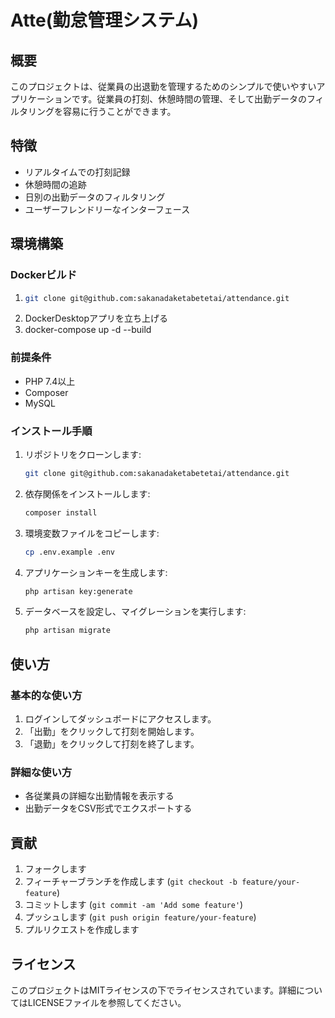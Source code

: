 # Atte(勤怠管理システム)

## 概要

このプロジェクトは、従業員の出退勤を管理するためのシンプルで使いやすいアプリケーションです。従業員の打刻、休憩時間の管理、そして出勤データのフィルタリングを容易に行うことができます。

## 特徴

- リアルタイムでの打刻記録
- 休憩時間の追跡
- 日別の出勤データのフィルタリング
- ユーザーフレンドリーなインターフェース

## 環境構築

### Dockerビルド

1. ```bash 
   git clone git@github.com:sakanadaketabetetai/attendance.git
   ```
2. DockerDesktopアプリを立ち上げる
3. docker-compose up -d --build



### 前提条件

- PHP 7.4以上
- Composer
- MySQL

### インストール手順

1. リポジトリをクローンします:
    ```bash
    git clone git@github.com:sakanadaketabetetai/attendance.git
    ```
2. 依存関係をインストールします:
    ```bash
    composer install
    ```
3. 環境変数ファイルをコピーします:
    ```bash
    cp .env.example .env
    ```
4. アプリケーションキーを生成します:
    ```bash
    php artisan key:generate
    ```
5. データベースを設定し、マイグレーションを実行します:
    ```bash
    php artisan migrate
    ```

## 使い方

### 基本的な使い方

1. ログインしてダッシュボードにアクセスします。
2. 「出勤」をクリックして打刻を開始します。
3. 「退勤」をクリックして打刻を終了します。

### 詳細な使い方

- 各従業員の詳細な出勤情報を表示する
- 出勤データをCSV形式でエクスポートする

## 貢献

1. フォークします
2. フィーチャーブランチを作成します (`git checkout -b feature/your-feature`)
3. コミットします (`git commit -am 'Add some feature'`)
4. プッシュします (`git push origin feature/your-feature`)
5. プルリクエストを作成します

## ライセンス

このプロジェクトはMITライセンスの下でライセンスされています。詳細についてはLICENSEファイルを参照してください。
